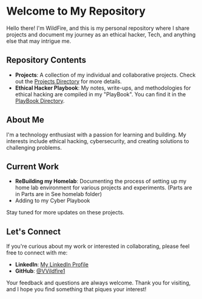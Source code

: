 # Welcome to My Repository

Hello there! I'm WildFire, and this is my personal repository where I share projects and document my journey as an ethical hacker, Tech, and anything else that may intrigue me.

## Repository Contents

- **Projects**: A collection of my individual and collaborative projects. Check out the [Projects Directory](/Projects) for more details.
- **Ethical Hacker Playbook**: My notes, write-ups, and methodologies for ethical hacking are compiled in my "PlayBook". You can find it in the [PlayBook Directory](/PlayBook).

## About Me

I'm a technology enthusiast with a passion for learning and building. My interests include ethical hacking, cybersecurity, and creating solutions to challenging problems.

## Current Work

- **ReBuilding my Homelab**: Documenting the process of setting up my home lab environment for various projects and experiments.  (Parts are in Parts are in See homelab folder)
- Adding to my Cyber Playbook


Stay tuned for more updates on these projects.

## Let's Connect

If you're curious about my work or interested in collaborating, please feel free to connect with me:

- **LinkedIn**: [My LinkedIn Profile](www.linkedin.com/in/1-michael-graves)
- **GitHub**: [@VVildfire1](https://github.com/VVildfire1)

Your feedback and questions are always welcome. Thank you for visiting, and I hope you find something that piques your interest!
